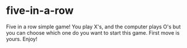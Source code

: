 # five-in-a-row
Five in a row simple game! You play X's, and the computer plays O's but you can choose which one do you want to start this game. First move is yours. Enjoy!
